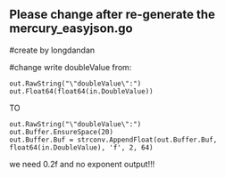 ## Please change after re-generate the mercury_easyjson.go

#create by longdandan

#change write doubleValue from:

```
out.RawString("\"doubleValue\":")
out.Float64(float64(in.DoubleValue))
```

TO

```
out.RawString("\"doubleValue\":")
out.Buffer.EnsureSpace(20)
out.Buffer.Buf = strconv.AppendFloat(out.Buffer.Buf, float64(in.DoubleValue), 'f', 2, 64)
```


we need 0.2f and no exponent output!!!
